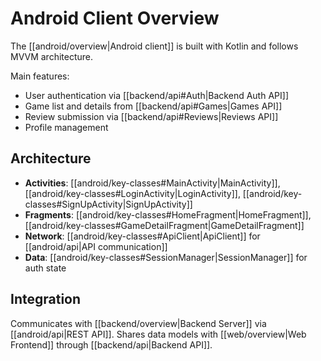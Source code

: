 # Android Client Overview

The [[android/overview|Android client]] is built with Kotlin and follows MVVM architecture.

Main features:
- User authentication via [[backend/api#Auth|Backend Auth API]]
- Game list and details from [[backend/api#Games|Games API]]
- Review submission via [[backend/api#Reviews|Reviews API]]
- Profile management

## Architecture

- **Activities**: [[android/key-classes#MainActivity|MainActivity]], [[android/key-classes#LoginActivity|LoginActivity]], [[android/key-classes#SignUpActivity|SignUpActivity]]
- **Fragments**: [[android/key-classes#HomeFragment|HomeFragment]], [[android/key-classes#GameDetailFragment|GameDetailFragment]]
- **Network**: [[android/key-classes#ApiClient|ApiClient]] for [[android/api|API communication]]
- **Data**: [[android/key-classes#SessionManager|SessionManager]] for auth state

## Integration

Communicates with [[backend/overview|Backend Server]] via [[android/api|REST API]].
Shares data models with [[web/overview|Web Frontend]] through [[backend/api|Backend API]]. 